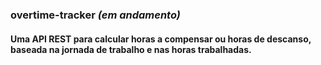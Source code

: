 ### overtime-tracker _(em andamento)_

#### Uma API REST para calcular horas a compensar ou horas de descanso, baseada na jornada de trabalho e nas horas trabalhadas.

